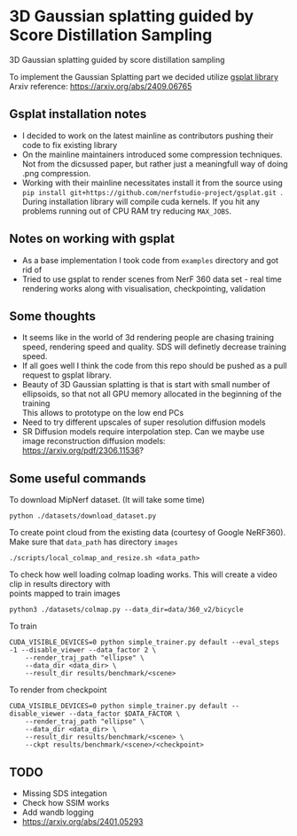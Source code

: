 # 3D Gaussian splatting guided by Score Distillation Sampling
3D Gaussian splatting guided by score distillation sampling <br>

To implement the Gaussian Splatting part we decided utilize [gsplat library](https://github.com/nerfstudio-project/gsplat) <br>
Arxiv reference: https://arxiv.org/abs/2409.06765

## Gsplat installation notes
* I decided to work on the latest mainline as contributors pushing their code to fix existing library
* On the mainline maintainers introduced some compression techniques. Not from the dicsussed paper, but rather just a meaningfull way of doing .png compression.
* Working with their mainline necessitates install it from the source using `pip install git+https://github.com/nerfstudio-project/gsplat.git `. <br>
  During installation library will compile cuda kernels. If you hit any problems running out of CPU RAM try reducing `MAX_JOBS`.

## Notes on working with gsplat
* As a base implementation I took code from `examples` directory and got rid of 
* Tried to use gsplat to render scenes from NerF 360 data set - real time rendering works along with visualisation, checkpointing, validation

## Some thoughts
* It seems like in the world of 3d rendering people are chasing training speed, rendering speed and quality. SDS will definetly decrease training speed.
* If all goes well I think the code from this repo should be pushed as a pull request to gsplat library. 
* Beauty of 3D Gaussian splatting is that is start with small number of ellipsoids, so that not all GPU memory allocated in the beginning of the training <br>
  This allows to prototype on the low end PCs
* Need to try different upscales of super resolution diffusion models
* SR Diffusion models require interpolation step. Can we maybe use image reconstruction diffusion models: https://arxiv.org/pdf/2306.11536?


## Some useful commands

To download MipNerf dataset. (It will take some time)
```
python ./datasets/download_dataset.py
```

To create point cloud from the existing data (courtesy of Google NeRF360). Make sure that `data_path` has directory `images`
```
./scripts/local_colmap_and_resize.sh <data_path>
```

To check how well loading colmap loading works. This will create a video clip in results directory with <br>
points mapped to train images
```
python3 ./datasets/colmap.py --data_dir=data/360_v2/bicycle
```

To train 
```
CUDA_VISIBLE_DEVICES=0 python simple_trainer.py default --eval_steps -1 --disable_viewer --data_factor 2 \
    --render_traj_path "ellipse" \
    --data_dir <data_dir> \
    --result_dir results/benchmark/<scene>
```

To render from checkpoint
```
CUDA_VISIBLE_DEVICES=0 python simple_trainer.py default --disable_viewer --data_factor $DATA_FACTOR \
    --render_traj_path "ellipse" \
    --data_dir <data_dir> \
    --result_dir results/benchmark/<scene> \
    --ckpt results/benchmark/<scene>/<checkpoint>
```

## TODO
* Missing SDS integation
* Check how SSIM works
* Add wandb logging
* https://arxiv.org/abs/2401.05293
